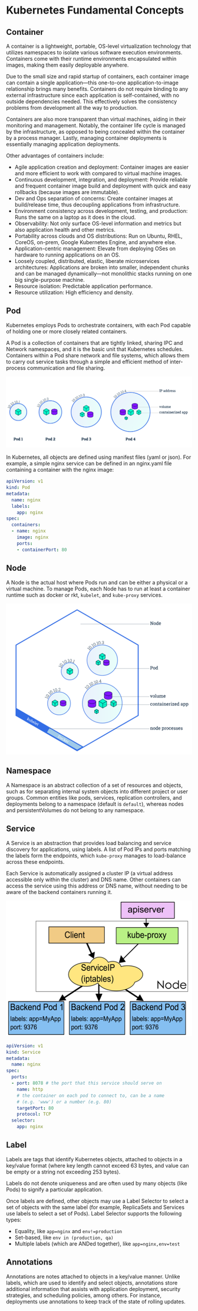 # Kubernetes Fundamental Concepts

## Container

A container is a lightweight, portable, OS-level virtualization technology that utilizes namespaces to isolate various software execution environments. Containers come with their runtime environments encapsulated within images, making them easily deployable anywhere.

Due to the small size and rapid startup of containers, each container image can contain a single application—this one-to-one application-to-image relationship brings many benefits. Containers do not require binding to any external infrastructure since each application is self-contained, with no outside dependencies needed. This effectively solves the consistency problems from development all the way to production.

Containers are also more transparent than virtual machines, aiding in their monitoring and management. Notably, the container life cycle is managed by the infrastructure, as opposed to being concealed within the container by a process manager. Lastly, managing container deployments is essentially managing application deployments.

Other advantages of containers include:

* Agile application creation and deployment: Container images are easier and more efficient to work with compared to virtual machine images.
* Continuous development, integration, and deployment: Provide reliable and frequent container image build and deployment with quick and easy rollbacks (because images are immutable).
* Dev and Ops separation of concerns: Create container images at build/release time, thus decoupling applications from infrastructure.
* Environment consistency across development, testing, and production: Runs the same on a laptop as it does in the cloud.
* Observability: Not only surface OS-level information and metrics but also application health and other metrics.
* Portability across clouds and OS distributions: Run on Ubuntu, RHEL, CoreOS, on-prem, Google Kubernetes Engine, and anywhere else.
* Application-centric management: Elevate from deploying OSes on hardware to running applications on an OS.
* Loosely coupled, distributed, elastic, liberate microservices architectures: Applications are broken into smaller, independent chunks and can be managed dynamically—not monolithic stacks running on one big single-purpose machine.
* Resource isolation: Predictable application performance.
* Resource utilization: High efficiency and density.

## Pod

Kubernetes employs Pods to orchestrate containers, with each Pod capable of holding one or more closely related containers.

A Pod is a collection of containers that are tightly linked, sharing IPC and Network namespaces, and it is the basic unit that Kubernetes schedules. Containers within a Pod share network and file systems, which allows them to carry out service tasks through a simple and efficient method of inter-process communication and file sharing.

![pod](../.gitbook/assets/pod%20%285%29.png)

In Kubernetes, all objects are defined using manifest files (yaml or json). For example, a simple nginx service can be defined in an nginx.yaml file containing a container with the nginx image:

```yaml
apiVersion: v1
kind: Pod
metadata:
  name: nginx
  labels:
    app: nginx
spec:
  containers:
  - name: nginx
    image: nginx
    ports:
    - containerPort: 80
```

## Node

A Node is the actual host where Pods run and can be either a physical or a virtual machine. To manage Pods, each Node has to run at least a container runtime such as docker or rkt, `kubelet`, and `kube-proxy` services.

![node](../.gitbook/assets/node%20%283%29.png)

## Namespace

A Namespace is an abstract collection of a set of resources and objects, such as for separating internal system objects into different project or user groups. Common entities like pods, services, replication controllers, and deployments belong to a namespace (default is `default`), whereas nodes and persistentVolumes do not belong to any namespace.

## Service

A Service is an abstraction that provides load balancing and service discovery for applications, using labels. A list of Pod IPs and ports matching the labels form the endpoints, which `kube-proxy` manages to load-balance across these endpoints.

Each Service is automatically assigned a cluster IP (a virtual address accessible only within the cluster) and DNS name. Other containers can access the service using this address or DNS name, without needing to be aware of the backend containers running it.

![](../.gitbook/assets/14731220608865.png)

```yaml
apiVersion: v1
kind: Service
metadata:
  name: nginx
spec:
  ports:
  - port: 8078 # the port that this service should serve on
    name: http
    # the container on each pod to connect to, can be a name
    # (e.g. 'www') or a number (e.g. 80)
    targetPort: 80
    protocol: TCP
  selector:
    app: nginx
```

## Label

Labels are tags that identify Kubernetes objects, attached to objects in a key/value format (where key length cannot exceed 63 bytes, and value can be empty or a string not exceeding 253 bytes).

Labels do not denote uniqueness and are often used by many objects (like Pods) to signify a particular application.

Once labels are defined, other objects may use a Label Selector to select a set of objects with the same label (for example, ReplicaSets and Services use labels to select a set of Pods). Label Selector supports the following types:

* Equality, like `app=nginx` and `env!=production`
* Set-based, like `env in (production, qa)`
* Multiple labels (which are ANDed together), like `app=nginx,env=test`

## Annotations

Annotations are notes attached to objects in a key/value manner. Unlike labels, which are used to identify and select objects, annotations store additional information that assists with application deployment, security strategies, and scheduling policies, among others. For instance, deployments use annotations to keep track of the state of rolling updates.